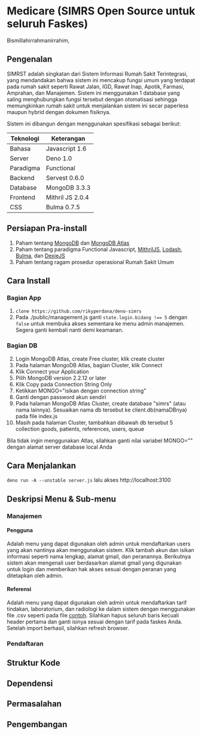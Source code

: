 # Medicare (SIMRS Open Source untuk seluruh Faskes)

Bismillahirrahmanirrahim,
## Pengenalan
SIMRST adalah singkatan dari Sistem Informasi Rumah Sakit Terintegrasi, yang mendandakan bahwa sistem ini mencakup fungsi umum yang terdapat pada rumah sakit seperti Rawat Jalan, IGD, Rawat Inap, Apotik, Farmasi, Amprahan, dan Manajemen. Sistem ini menggunakan 1 database yang saling menghubungkan fungsi tersebut dengan otomatisasi sehingga memungkinkan rumah sakit untuk menjalankan sistem ini secar paperless maupun hybrid dengan dokumen fisiknya.

Sistem ini dibangun dengan menggunakan spesifikasi sebagai berikut:

|Teknologi|Keterangan|
|--|--|
|Bahasa|Javascript 1.6|
|Server|Deno 1.0|
|Paradigma|Functional|
|Backend|Servest 0.6.0|
|Database|MongoDB 3.3.3|
|Frontend|Mithril JS 2.0.4|
|CSS|Bulma 0.7.5|

## Persiapan Pra-install
1. Paham tentang [MongoDB](https://docs.mongodb.com/) dan [MongoDB Atlas](https://www.mongodb.com/cloud/atlas)
2. Paham tentang paradigma Functional Javascript, [MithrilJS](https://mithril.js.org/), [Lodash](https://lodash.com/docs/4.17.15), [Bulma](https://bulma.io/), dan [DexieJS](https://dexie.org/)
3. Paham tentang ragam prosedur operasional Rumah Sakit Umum

## Cara Install
### Bagian App
1. `clone https://github.com/rikyperdana/deno-simrs`
2. Pada ./public/management.js ganti `state.login.bidang !== 5` dengan `false`
   untuk membuka akses sementara ke menu admin manajemen. Segera ganti kembali
   nanti demi keamanan.

### Bagian DB
2. Login MongoDB Atlas, create Free cluster, klik create cluster
3. Pada halaman MongoDB Atlas, bagian Cluster, klik Connect
4. Klik Connect your Application
5. Pilih MongoDB version 2.2.12 or later
6. Klik Copy pada Connection String Only
7. Ketikkan MONGO="isikan dengan connection string"
8. Ganti <password> dengan password akun sendiri
9. Pada halaman MongoDB Atlas Cluster, create database "simrs" (atau nama lainnya).
   Sesuaikan nama db tersebut ke client.db(namaDBnya) pada file index.js
10. Masih pada halaman Cluster, tambahkan dibawah db tersebut 5 collection
    goods, patients, references, users, queue

Bila tidak ingin menggunakan Atlas, silahkan ganti nilai variabel MONGO=""
dengan alamat server database local Anda

## Cara Menjalankan
`deno run -A --unstable server.js` lalu akses http://localhost:3100

## Deskripsi Menu & Sub-menu

### Manajemen
#### Pengguna
Adalah menu yang dapat digunakan oleh admin untuk mendaftarkan users yang akan nantinya akan menggunakan sistem. Klik tambah akun dan isikan informasi seperti nama lengkap, alamat gmail, dan peranannya. Berikutnya sistem akan mengenali user berdasarkan alamat gmail yang digunakan untuk login dan memberikan hak akses sesuai dengan peranan yang ditetapkan oleh admin.
#### Referensi
Adalah menu yang dapat digunakan oleh admin untuk mendaftarkan tarif tindakan, laboratorium, dan radiologi ke dalam sistem dengan menggunakan file .csv seperti pada file [contoh](https://drive.google.com/open?id=1jtkgvq5SgWsljqtk0ZxkPW4fV-eZlAy5EjkzU41flSQ). Silahkan hapus seluruh baris kecuali header pertama dan ganti isinya sesuai dengan tarif pada faskes Anda. Setelah import berhasil, silahkan refresh browser.

### Pendaftaran

## Struktur Kode
## Dependensi
## Permasalahan
## Pengembangan
